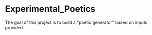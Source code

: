 # Experimental_Poetics
The goal of this project is to build a "poetic generator" based on inputs provided. 
